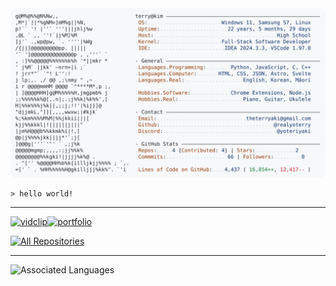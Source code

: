 <a href="https://github.com/realyoterry/realyoterry">
  <picture>
    <source media="(prefers-color-scheme: dark)" srcset="https://raw.githubusercontent.com/realyoterry/realyoterry/main/dark_mode.svg">
    <img alt="Terry Kim's GitHub Profile README" src="https://raw.githubusercontent.com/realyoterry/realyoterry/main/light_mode.svg">
  </picture>
</a>

```
> hello world!
```

---

<div align="left">
	<a href="https://github.com/ericaugusto-git/discord-clone"><img src="https://github-readme-stats.vercel.app/api/pin/?username=realyoterry&repo=vidclip&theme=ayu-mirage&hide_border=true" alt="vidclip" /></a><a href="https://github.com/ericaugusto-git/portfolio"><img src="https://github-readme-stats.vercel.app/api/pin/?username=realyoterry&repo=realyoterry&theme=ayu-mirage&hide_border=true" alt="portfolio" /></a>
	<p align="left">
		<a href="https://github.com/realyoterry?tab=repositories">
			<img alt="All Repositories" title="All Repositories" src="https://custom-icon-badges.demolab.com/badge/-All%20Repositories-1F222E?style=for-the-badge&logoColor=white&logo=repo" />
		</a>
	</p>
</div>

---

![Associated Languages](https://skillicons.dev/icons?i=js,nodejs,ts,python,html,css,astro,svelte,nextjs)
